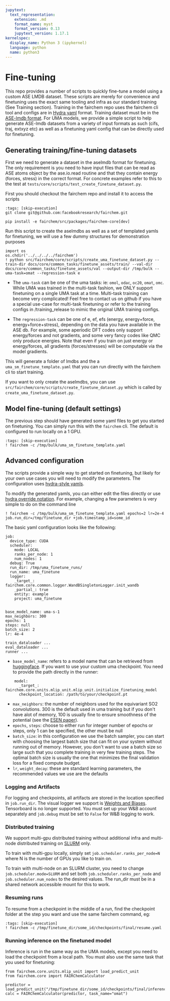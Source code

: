 ```yaml
---
jupytext:
  text_representation:
    extension: .md
    format_name: myst
    format_version: 0.13
    jupytext_version: 1.17.1
kernelspec:
  display_name: Python 3 (ipykernel)
  language: python
  name: python3
---
```


# Fine-tuning

This repo provides a number of scripts to quickly fine-tune a model using a custom ASE LMDB dataset. These scripts are merely for convenience and finetuning uses the exact same tooling and infra as our standard training (See Training section). Training in the fairchem repo uses the fairchem cli tool and configs are in [Hydra yaml](https://hydra.cc/) format. Training dataset must be in the [ASE-lmdb format](https://wiki.fysik.dtu.dk/ase/ase/db/db.html#ase.db.core.connect). For UMA models, we provide a simple script to help generate ASE-lmdb datasets from a variety of input formats as such (cifs, traj, extxyz etc) as well as a finetuning yaml config that can be directly used for finetuning.

## Generating training/fine-tuning datasets
First we need to generate a dataset in the aselmdb format for finetuning. The only requirement is you need to have input files that can be read as ASE atoms object by the ase.io.read routine and that they contain energy (forces, stress) in the correct format. For concrete examples refer to this to the test at `tests/core/scripts/test_create_finetune_dataset.py`.

First you should checkout the fairchem repo and install it to access the scripts

```{code-cell} ipython3
:tags: [skip-execution]
git clone git@github.com:facebookresearch/fairchem.git

pip install -e fairchem/src/packages/fairchem-core[dev]
```

Run this script to create the aselmdbs as well as a set of templated yamls for finetuning, we will use a few dummy structures for demonstration purposes
```{code-cell} ipython3
import os
os.chdir('../../../../fairchem')
! python src/fairchem/core/scripts/create_uma_finetune_dataset.py --train-dir docs/core/common_tasks/finetune_assets/train/ --val-dir docs/core/common_tasks/finetune_assets/val --output-dir /tmp/bulk --uma-task=omat --regression-task e
```


* The `uma-task` can be one of the uma tasks: ie: `omol`, `odac`, `oc20`, `omat`, `omc`. While UMA was trained in the multi-task fashion, we ONLY support finetuning on a single UMA task at a time. Multi-task training can become very complicated! Feel free to contact us on github if you have a special use-case for multi-task finetuning or refer to the training configs in /training_release to mimic the original UMA training configs.

* The `regression-task` can be one of e, ef, efs (energy, energy+force, energy+force+stress), depending on the data you have available in the ASE db. For example, some aperiodic DFT codes only support energy/forces and not gradients, and some very fancy codes like QMC only produce energies. Note that even if you train on just energy or energy/forces, all gradients (forces/stresses) will be computable via the model gradients.

This will generate a folder of lmdbs and the a `uma_sm_finetune_template.yaml` that you can run directly with the fairchem cli to start training.

If you want to only create the aselmdbs, you can use `src/fairchem/core/scripts/create_finetune_dataset.py` which is called by `create_uma_finetune_dataset.py`.

## Model fine-tuning (default settings)
The previous step should have generated some yaml files to get you started on finetuning. You can simply run this with the `fairchem` cli. The default is configured to run locally on a 1 GPU.

```{code-cell} ipython3
:tags: [skip-execution]
! fairchem -c /tmp/bulk/uma_sm_finetune_template.yaml
```

## Advanced configuration
The scripts provide a simple way to get started on finetuning, but likely for your own use cases you will need to modify the parameters. The configuration uses [hydra-style yamls](https://hydra.cc/).

To modify the generated yamls, you can either edit the files directly or use [hydra override notation](https://hydra.cc/docs/advanced/override_grammar/basic/). For example, changing a few parameters is very simple to do on the command line

```{code-cell} ipython3
! fairchem -c /tmp/bulk/uma_sm_finetune_template.yaml epochs=2 lr=2e-4 job.run_dir=/tmp/finetune_dir +job.timestamp_id=some_id
```

The basic yaml configuration looks like the following:

```
job:
  device_type: CUDA
  scheduler:
    mode: LOCAL
    ranks_per_node: 1
    num_nodes: 1
  debug: True
  run_dir: /tmp/uma_finetune_runs/
  run_name: uma_finetune
  logger:
    _target_: fairchem.core.common.logger.WandBSingletonLogger.init_wandb
    _partial_: true
    entity: example
    project: uma_finetune


base_model_name: uma-s-1
max_neighbors: 300
epochs: 1
steps: null
batch_size: 2
lr: 4e-4

train_dataloader ...
eval_dataloader ...
runner ...
```

* `base_model_name`: refers to a model name that can be retrieved from [huggingface](https://huggingface.co/facebook/UMA). If you want to use your custom uma checkpoint. You need to provide the path directly in the runner:

```
    model:
      _target_: fairchem.core.units.mlip_unit.mlip_unit.initialize_finetuning_model
      checkpoint_location: /path/to/your/checkpoint.pt
```

* `max_neighbors`: the number of neighbors used for the equivariant SO2 convolutions. 300 is the default used in uma training but if you don't have alot of memory, 100 is usually fine to ensure smoothness of the potential (see the [ESEN paper](https://arxiv.org/abs/2502.12147)).
* `epochs`, `steps`: choose to either run for integer number of epochs or steps, only 1 can be specified, the other must be null
* `batch_size`: in this configuration we use the batch sampler, you can start with choosing the largest batch size that can fit on your system without running out of memory. However, you don't want to use a batch size so large such that you complete training in very few training steps. The optimal batch size is usually the one that minimizes the final validation loss for a fixed compute budget.
* `lr`, `weight_decay`: these are standard learning parameters, the recommended values we use are the defaults

### Logging and Artifacts

For logging and checkpoints, all artifacts are stored in the location specified in `job.run_dir`. The visual logger we support is [Weights and Biases](https://wandb.ai/site/). Tensorboard is no longer supported. You must set up your W&B account separately and `job.debug` must be set to `False` for W&B logging to work.

### Distributed training

We support multi-gpu distributed training without additional infra and multi-node distributed training on [SLURM](https://slurm.schedmd.com/documentation.html) only.

To train with multi-gpu locally, simply set `job.scheduler.ranks_per_node=N` where N is the number of GPUs you like to train on.

To train with multi-node on an SLURM cluster, you need to change `job.scheduler.mode=SLURM` and set both `job.scheduler.ranks_per_node` and `job.scheduler.num_nodes` to the desired values. The run_dir must be in a shared network accessible mount for this to work.

### Resuming runs

To resume from a checkpoint in the middle of a run, find the checkpoint folder at the step you want and use the same fairchem command, eg:

```{code-cell} ipython3
:tags: [skip-execution]
! fairchem -c /tmp/finetune_dir/some_id/checkpoints/final/resume.yaml
```

### Running inference on the finetuned model

Inference is run in the same way as the UMA models, except you need to load the checkpoint from a local path. You must also use the same task that you used for finetuning:

```{code-cell} ipython3
from fairchem.core.units.mlip_unit import load_predict_unit
from fairchem.core import FAIRChemCalculator

predictor = load_predict_unit("/tmp/finetune_dir/some_id/checkpoints/final/inference_ckpt.pt")
calc = FAIRChemCalculator(predictor, task_name="omat")
```
